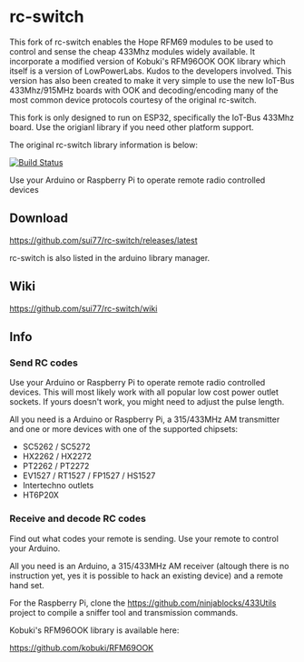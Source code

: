 # rc-switch

This fork of rc-switch enables the Hope RFM69 modules to be used to control and sense the cheap 433Mhz modules widely available.
It incorporate a modified version of Kobuki's RFM96OOK OOK library which itself is a version of LowPowerLabs. Kudos to the developers involved.
This version has also been created to make it very simple to use the new IoT-Bus 433Mhz/915MHz boards with OOK and decoding/encoding many of the most common device protocols courtesy of the original rc-switch.

This fork is only designed to run on ESP32, specifically the IoT-Bus 433Mhz board. Use the origianl library if you need 
other platform support.

The original rc-switch library information is below:

[![Build Status](https://travis-ci.org/sui77/rc-switch.svg?branch=master)](https://travis-ci.org/sui77/rc-switch)

Use your Arduino or Raspberry Pi to operate remote radio controlled devices

## Download
https://github.com/sui77/rc-switch/releases/latest

rc-switch is also listed in the arduino library manager.

## Wiki
https://github.com/sui77/rc-switch/wiki

## Info
### Send RC codes

Use your Arduino or Raspberry Pi to operate remote radio controlled devices.
This will most likely work with all popular low cost power outlet sockets. If
yours doesn't work, you might need to adjust the pulse length.

All you need is a Arduino or Raspberry Pi, a 315/433MHz AM transmitter and one
or more devices with one of the supported chipsets:

 - SC5262 / SC5272
 - HX2262 / HX2272
 - PT2262 / PT2272
 - EV1527 / RT1527 / FP1527 / HS1527 
 - Intertechno outlets
 - HT6P20X

### Receive and decode RC codes

Find out what codes your remote is sending. Use your remote to control your
Arduino.

All you need is an Arduino, a 315/433MHz AM receiver (altough there is no
instruction yet, yes it is possible to hack an existing device) and a remote
hand set.

For the Raspberry Pi, clone the https://github.com/ninjablocks/433Utils project to
compile a sniffer tool and transmission commands.

Kobuki's RFM96OOK library is available here:

https://github.com/kobuki/RFM69OOK
